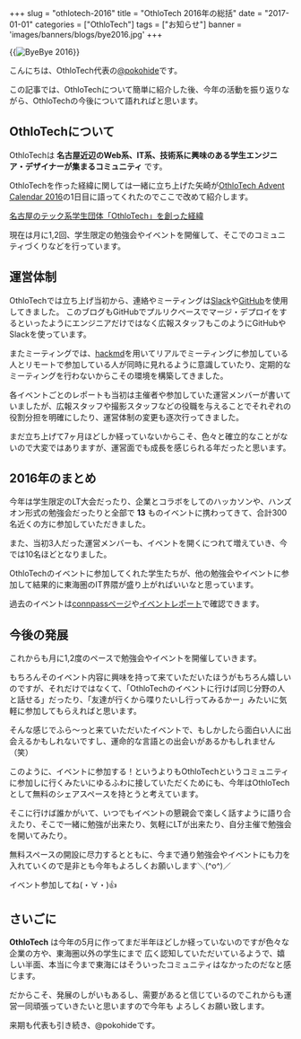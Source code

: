 +++
slug = "othlotech-2016"
title = "OthloTech 2016年の総括"
date = "2017-01-01"
categories = ["OthloTech"]
tags = ["お知らせ"]
banner = 'images/banners/blogs/bye2016.jpg'
+++

{{<image src="/images/blogs/20170101/bye2016.jpg"  alt="ByeBye 2016" >}}

こんにちは、OthloTech代表の[@pokohide](https://twitter.com/hyde141421356)です。

この記事では、OthloTechについて簡単に紹介した後、今年の活動を振り返りながら、OthloTechの今後について語れればと思います。

## OthloTechについて

OthloTechは **名古屋近辺のWeb系、IT系、技術系に興味のある学生エンジニア・デザイナーが集まるコミュニティ** です。

OthloTechを作った経緯に関しては一緒に立ち上げた矢崎が[OthloTech Advent Calendar 2016](http://qiita.com/advent-calendar/2016/othlotech)の1日目に語ってくれたのでここで改めて紹介します。

[名古屋のテック系学生団体「OthloTech」を創った経緯](http://www.othlo.tech/blogs/othlotech-launch-story)

現在は月に1,2回、学生限定の勉強会やイベントを開催して、そこでのコミュニティづくりなどを行っています。

## 運営体制

OthloTechでは立ち上げ当初から、連絡やミーティングは[Slack](https://slack.com/)や[GitHub](https://github.com/)を使用してきました。
このブログもGitHubでプルリクベースでマージ・デプロイをするといったようにエンジニアだけではなく広報スタッフもこのようにGitHubやSlackを使っています。

またミーティングでは、[hackmd](https://hackmd.io/)を用いてリアルでミーティングに参加している人とリモートで参加している人が同時に見れるように意識していたり、定期的なミーティングを行わないからこその環境を構築してきました。

各イベントごとのレポートも当初は主催者や参加していた運営メンバーが書いていましたが、広報スタッフや撮影スタッフなどの役職を与えることでそれぞれの役割分担を明確にしたり、運営体制の変更も逐次行ってきました。

まだ立ち上げて7ヶ月ほどしか経っていないからこそ、色々と確立的なことがないので大変ではありますが、運営面でも成長を感じられる年だったと思います。

## 2016年のまとめ

今年は学生限定のLT大会だったり、企業とコラボをしてのハッカソンや、ハンズオン形式の勉強会だったりと全部で **13** ものイベントに携わってきて、合計300名近くの方に参加していただきました。

また、当初3人だった運営メンバーも、イベントを開くにつれて増えていき、今では10名ほどとなりました。

OthloTechのイベントに参加してくれた学生たちが、他の勉強会やイベントに参加して結果的に東海圏のIT界隈が盛り上がればいいなと思っています。

過去のイベントは[connpassページ](https://othlotech.connpass.com/)や[イベントレポート](http://www.othlo.tech/events/)で確認できます。

## 今後の発展

これからも月に1,2度のペースで勉強会やイベントを開催していきます。

もちろんそのイベント内容に興味を持って来ていただいたほうがもちろん嬉しいのですが、それだけではなくて、「OthloTechのイベントに行けば同じ分野の人と話せる」だったり、「友達が行くから喋りたいし行ってみるかー」みたいに気軽に参加してもらえればと思います。

そんな感じでふら～っと来ていただいたイベントで、もしかしたら面白い人に出会えるかもしれないですし、運命的な言語との出会いがあるかもしれません（笑）

このように、イベントに参加する！というよりもOthloTechというコミュニティに参加しに行くみたいにゆるふわに接していただくためにも、今年はOthloTechとして無料のシェアスペースを持とうと考えています。

そこに行けば誰かがいて、いつでもイベントの懇親会で楽しく話すように語り合えたり、そこで一緒に勉強が出来たり、気軽にLTが出来たり、自分主催で勉強会を開いてみたり。

無料スペースの開設に尽力するとともに、今まで通り勉強会やイベントにも力を入れていくので是非とも今年もよろしくお願いします＼(^o^)／

イベント参加してね(・∀・)👍

## さいごに

**OthloTech** は今年の5月に作ってまだ半年ほどしか経っていないのですが色々な企業の方や、東海圏以外の学生にまで
広く認知していただいているようで、嬉しい半面、本当に今まで東海にはそういったコミュニティはなかったのだなと感じます。

だからこそ、発展のしがいもあるし、需要があると信じているのでこれからも運営一同頑張っていきたいと思いますので今年も
よろしくお願い致します。

来期も代表も引き続き、@pokohideです。
